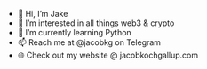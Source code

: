 - 👋 Hi, I’m Jake
- 👀 I’m interested in all things web3 & crypto
- 🌱 I’m currently learning Python
- 📫 Reach me at @jacobkg on Telegram
- 🌐 Check out my website @ jacobkochgallup.com
